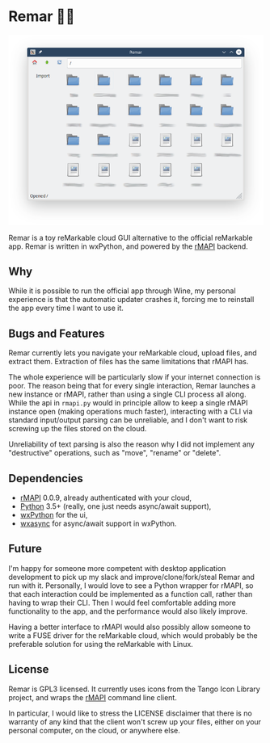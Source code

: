 # Remar	🚣‍♀️

![Screenshot](/screenshots/main_window.png?raw=true "Remar's main window")

Remar is a toy reMarkable cloud GUI alternative to the official reMarkable app. Remar is written in wxPython, and powered by the [rMAPI](https://github.com/juruen/rmapi) backend.

## Why

While it is possible to run the official app through Wine, my personal experience is that the automatic updater crashes it, forcing me to reinstall the app every time I want to use it.

## Bugs and Features

Remar currently lets you navigate your reMarkable cloud, upload files, and extract them. Extraction of files has the same limitations that rMAPI has.

The whole experience will be particularly slow if your internet connection is poor. The reason being that for every single interaction, Remar launches a new instance or rMAPI, rather than using a single CLI process all along.
While the api in `rmapi.py` would in principle allow to keep a single rMAPI instance open (making operations much faster), interacting with a CLI via standard input/output parsing can be unreliable, and I don't want to risk screwing up the files stored on the cloud.

Unreliability of text parsing is also the reason why I did not implement any "destructive" operations, such as "move", "rename" or "delete".

## Dependencies
- [rMAPI](https://github.com/juruen/rmapi) 0.0.9, already authenticated with your cloud,
- [Python](https://www.python.org/) 3.5+ (really, one just needs async/await support),
- [wxPython](https://wxpython.org/) for the ui,
- [wxasync](https://github.com/sirk390/wxasync) for async/await support in wxPython.

## Future

I'm happy for someone more competent with desktop application development to pick up my slack and improve/clone/fork/steal Remar and run with it. 
Personally, I would love to see a Python wrapper for rMAPI, so that each interaction could be implemented as a function call, rather than having to wrap their CLI. Then I would feel comfortable adding more functionality to the app, and the performance would also likely improve.

Having a better interface to rMAPI would also possibly allow someone to write a FUSE driver for the reMarkable cloud, which would probably be the preferable solution for using the reMarkable with Linux.

## License

Remar is GPL3 licensed. It currently uses icons from the Tango Icon Library project, and wraps the [rMAPI](https://github.com/juruen/rmapi) command line client.

In particular, I would like to stress the LICENSE disclaimer that there is no warranty of any kind that the client won't screw up your files, either on your personal computer, on the cloud, or anywhere else.